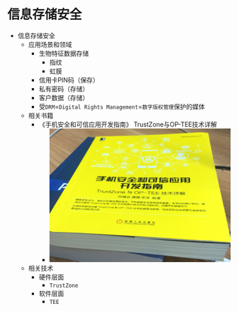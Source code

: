 # 信息存储安全

* 信息存储安全
  * 应用场景和领域
    * 生物特征数据存储
      * 指纹
      * 虹膜
    * 信用卡PIN码（保存）
    * 私有密码（存储）
    * 客户数据（存储）
    * 受`DRM`=`Digital Rights Management`=`数字版权管理`保护的媒体
  * 相关书籍
    * 《手机安全和可信应用开发指南》 TrustZone与OP-TEE技术详解
      * ![book_phone_trusted_app_dev](../assets/img/book_phone_trusted_app_dev.png)
  * 相关技术
    * 硬件层面
      * `TrustZone`
    * 软件层面
      * `TEE`
